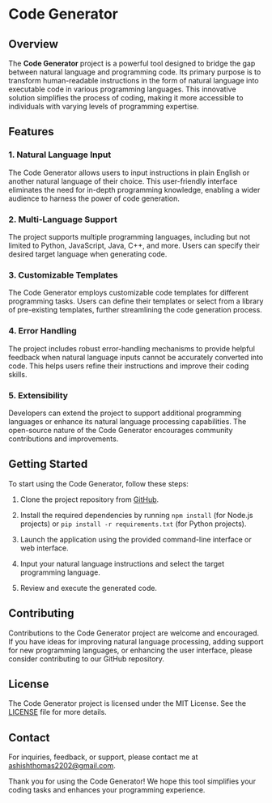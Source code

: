 # Code Generator

## Overview

The **Code Generator** project is a powerful tool designed to bridge the gap between natural language and programming code. Its primary purpose is to transform human-readable instructions in the form of natural language into executable code in various programming languages. This innovative solution simplifies the process of coding, making it more accessible to individuals with varying levels of programming expertise.

## Features

### 1. Natural Language Input

The Code Generator allows users to input instructions in plain English or another natural language of their choice. This user-friendly interface eliminates the need for in-depth programming knowledge, enabling a wider audience to harness the power of code generation.

### 2. Multi-Language Support

The project supports multiple programming languages, including but not limited to Python, JavaScript, Java, C++, and more. Users can specify their desired target language when generating code.

### 3. Customizable Templates

The Code Generator employs customizable code templates for different programming tasks. Users can define their templates or select from a library of pre-existing templates, further streamlining the code generation process.

### 4. Error Handling

The project includes robust error-handling mechanisms to provide helpful feedback when natural language inputs cannot be accurately converted into code. This helps users refine their instructions and improve their coding skills.

### 5. Extensibility

Developers can extend the project to support additional programming languages or enhance its natural language processing capabilities. The open-source nature of the Code Generator encourages community contributions and improvements.

## Getting Started

To start using the Code Generator, follow these steps:

1. Clone the project repository from [GitHub](https://github.com/ashishthomas2202/code-generator).

2. Install the required dependencies by running `npm install` (for Node.js projects) or `pip install -r requirements.txt` (for Python projects).

3. Launch the application using the provided command-line interface or web interface.

4. Input your natural language instructions and select the target programming language.

5. Review and execute the generated code.

## Contributing

Contributions to the Code Generator project are welcome and encouraged. If you have ideas for improving natural language processing, adding support for new programming languages, or enhancing the user interface, please consider contributing to our GitHub repository.

## License

The Code Generator project is licensed under the MIT License. See the [LICENSE](LICENSE) file for more details.

## Contact

For inquiries, feedback, or support, please contact me at [ashishthomas2202@gmail.com](mailto:ashishthomas2202@gmail.com).

Thank you for using the Code Generator! We hope this tool simplifies your coding tasks and enhances your programming experience.
